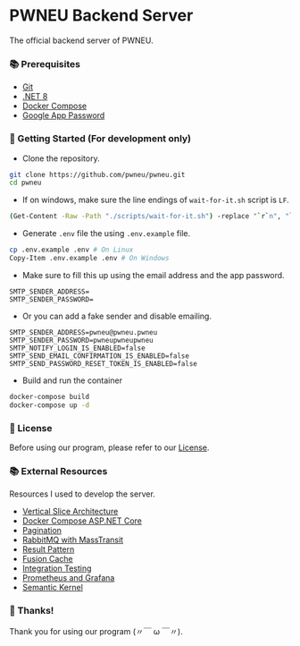 # PWNEU Backend Server

The official backend server of PWNEU.

### 📚 Prerequisites

- [Git](https://git-scm.com)
- [.NET 8](https://dotnet.microsoft.com/download)
- [Docker Compose](https://www.docker.com)
- [Google App Password](https://support.google.com/accounts/answer/185833)

### 🚀 Getting Started (For development only)

- Clone the repository.

```sh
git clone https://github.com/pwneu/pwneu.git
cd pwneu
```

- If on windows, make sure the line endings of `wait-for-it.sh` script is `LF`.

```sh
(Get-Content -Raw -Path "./scripts/wait-for-it.sh") -replace "`r`n", "`n" | Set-Content -Path "./scripts/wait-for-it.sh"
```

- Generate `.env` file the using `.env.example` file.

```sh
cp .env.example .env # On Linux
Copy-Item .env.example .env # On Windows
```

- Make sure to fill this up using the email address and the app password.

```
SMTP_SENDER_ADDRESS=
SMTP_SENDER_PASSWORD=
```

- Or you can add a fake sender and disable emailing.

```
SMTP_SENDER_ADDRESS=pwneu@pwneu.pwneu
SMTP_SENDER_PASSWORD=pwneupwneupwneu
SMTP_NOTIFY_LOGIN_IS_ENABLED=false
SMTP_SEND_EMAIL_CONFIRMATION_IS_ENABLED=false
SMTP_SEND_PASSWORD_RESET_TOKEN_IS_ENABLED=false
```

- Build and run the container

```sh
docker-compose build
docker-compose up -d
```

### 📜 License
Before using our program, please refer to our [License](https://github.com/pwneu/pwneu/blob/main/LICENSE).

### 📚 External Resources
Resources I used to develop the server.

- [Vertical Slice Architecture](https://www.youtube.com/watch?v=msjnfdeDCmo)
- [Docker Compose ASP.NET Core](https://www.youtube.com/watch?v=WQFx2m5Ub9M)
- [Pagination](https://www.youtube.com/watch?v=X8zRvXbirMU)
- [RabbitMQ with MassTransit](https://www.youtube.com/watch?v=MzC0PgYocmk)
- [Result Pattern](https://www.youtube.com/watch?v=WCCkEe_Hy2Y)
- [Fusion Cache](https://www.youtube.com/watch?v=wGKSNqxN4KE)
- [Integration Testing](https://www.youtube.com/watch?v=tj5ZCtvgXKY)
- [Prometheus and Grafana](https://www.youtube.com/watch?v=ePYQEl_ZxCs)
- [Semantic Kernel](https://www.youtube.com/watch?v=f_hqGlt_2E8)

### 🙏 Thanks!
Thank you for using our program (〃￣ ω ￣〃).
